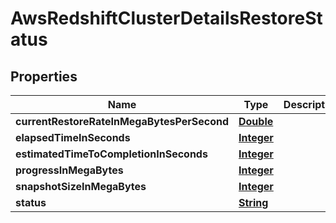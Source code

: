 

# AwsRedshiftClusterDetailsRestoreStatus


## Properties

| Name | Type | Description | Notes |
|------------ | ------------- | ------------- | -------------|
|**currentRestoreRateInMegaBytesPerSecond** | [**Double**](Double.md) |  |  [optional] |
|**elapsedTimeInSeconds** | [**Integer**](Integer.md) |  |  [optional] |
|**estimatedTimeToCompletionInSeconds** | [**Integer**](Integer.md) |  |  [optional] |
|**progressInMegaBytes** | [**Integer**](Integer.md) |  |  [optional] |
|**snapshotSizeInMegaBytes** | [**Integer**](Integer.md) |  |  [optional] |
|**status** | [**String**](String.md) |  |  [optional] |



